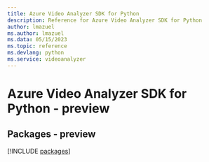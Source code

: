 ```yaml
---
title: Azure Video Analyzer SDK for Python
description: Reference for Azure Video Analyzer SDK for Python
author: lmazuel
ms.author: lmazuel
ms.data: 05/15/2023
ms.topic: reference
ms.devlang: python
ms.service: videoanalyzer
---
```

# Azure Video Analyzer SDK for Python - preview
## Packages - preview
[!INCLUDE [packages](video-analyzer-index.md)]